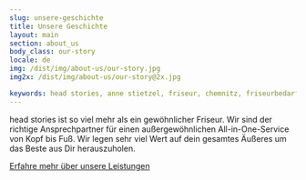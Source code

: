 ```yaml
---
slug: unsere-geschichte
title: Unsere Geschichte
layout: main
section: about_us
body_class: our-story
locale: de
img: /dist/img/about-us/our-story.jpg
img2x: /dist/img/about-us/our-story@2x.jpg

keywords: head stories, anne stietzel, friseur, chemnitz, friseurbedarf, beratung, premium
---
```

head stories ist so viel mehr als ein gewöhnlicher Friseur. Wir sind der richtige Ansprechpartner für einen außergewöhnlichen All-in-One-Service von Kopf bis Fuß. Wir legen sehr viel Wert auf dein gesamtes Äußeres um das Beste aus Dir herauszuholen.

<a class="more-block" href="/de/leistungen.html">Erfahre mehr über unsere Leistungen</a>
